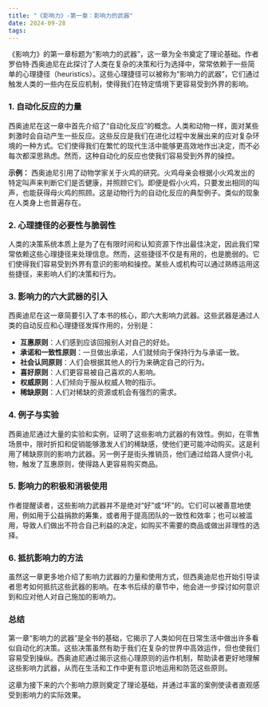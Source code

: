 ```yaml
---
title: "《影响力》-第一章：影响力的武器"
date: 2024-09-28
tags: 
---
```

《影响力》的第一章标题为“影响力的武器”，这一章为全书奠定了理论基础。作者罗伯特·西奥迪尼在此探讨了人类在复杂的决策和行为选择中，常常依赖于一些简单的心理捷径（heuristics）。这些心理捷径可以被称为“影响力的武器”，它们通过触发人类的一些内在反应机制，使得我们在特定情境下更容易受到外界的影响。

### 1. 自动化反应的力量
西奥迪尼在这一章中首先介绍了“自动化反应”的概念。人类和动物一样，面对某些刺激时会自动产生一些反应。这些反应是我们在进化过程中发展出来的应对复杂环境的一种方式。它们使得我们在繁忙的现代生活中能够更高效地作出决定，而不必每次都深思熟虑。然而，这种自动化的反应也使我们容易受到外界的操控。

**示例：**
西奥迪尼引用了动物学家关于火鸡的研究。火鸡母亲会根据小火鸡发出的特定叫声来判断它们是否健康，并照顾它们。即便是假小火鸡，只要发出相同的叫声，也能获得母火鸡的照顾。这是动物行为的自动化反应的典型例子。类似的现象在人类身上也普遍存在。

### 2. 心理捷径的必要性与脆弱性
人类的决策系统本质上是为了在有限时间和认知资源下作出最佳决定，因此我们常常依赖这些心理捷径来处理信息。然而，这些捷径不仅是有用的，也是脆弱的。它们使得我们容易受到外界有意识的影响和操控。某些人或机构可以通过熟练运用这些捷径，来影响人们的决策和行为。

### 3. 影响力的六大武器的引入
西奥迪尼在这一章简要引入了本书的核心，即六大影响力武器。这些武器是通过人类的自动反应和心理捷径发挥作用的，分别是：
- **互惠原则**：人们感到应该回报别人对自己的好处。
- **承诺和一致性原则**：一旦做出承诺，人们就倾向于保持行为与承诺一致。
- **社会认同原则**：人们会根据其他人的行为来确定自己的行为。
- **喜好原则**：人们更容易被自己喜欢的人影响。
- **权威原则**：人们倾向于服从权威人物的指示。
- **稀缺原则**：人们对稀缺的资源或机会有强烈的需求。

### 4. 例子与实验
西奥迪尼通过大量的实验和实例，证明了这些影响力武器的有效性。例如，在零售场景中，限时折扣和促销能够激发人们的稀缺感，使他们更可能冲动购买。这是利用了稀缺原则的影响力武器。另一例子是街头推销员，他们通过给路人提供小礼物，触发了互惠原则，使得路人更容易购买商品。

### 5. 影响力的积极和消极使用
作者提醒读者，这些影响力武器并不是绝对“好”或“坏”的。它们可以被善意地使用，例如用于公益捐款的筹集，或者用于提高团队的一致性和效率；也可以被滥用，导致人们做出不符合自己利益的决定，如购买不需要的商品或做出非理性的选择。

### 6. 抵抗影响力的方法
虽然这一章更多地介绍了影响力武器的力量和使用方式，但西奥迪尼也开始引导读者思考如何抵抗这些武器的影响。在本书后续的章节中，他会进一步探讨如何意识到和应对他人对自己施加的影响力。

### 总结
第一章“影响力的武器”是全书的基础，它揭示了人类如何在日常生活中做出许多看似自动化的决策。这些决策虽然有助于我们在复杂的世界中高效运作，但也使我们容易受到操纵。西奥迪尼通过揭示这些心理原则的运作机制，帮助读者更好地理解这些影响力武器，从而在生活和工作中更有意识地运用和防范这些原则。

这章为接下来的六个影响力原则奠定了理论基础，并通过丰富的案例使读者直观感受到影响力的实际效果。